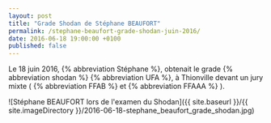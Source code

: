 ```yaml
---
layout: post
title: "Grade Shodan de Stéphane BEAUFORT"
permalink: /stephane-beaufort-grade-shodan-juin-2016/
date: 2016-06-18 19:00:00 +0100
published: false
---
```

Le 18 juin 2016, {% abbreviation Stéphane %}, obtenait le grade {% abbreviation shodan %} {% abbreviation UFA %}, à Thionville devant un jury mixte ( {% abbreviation FFAB %} et {% abbreviation FFAAA %} ).

![Stéphane BEAUFORT lors de l'examen du Shodan]({{ site.baseurl }}/{{ site.imageDirectory }}/2016-06-18-stephane_beaufort_grade_shodan.jpg)
